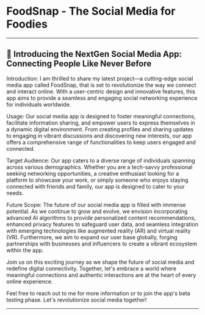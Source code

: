# FoodSnap - The Social Media for Foodies
-----
👋 Introducing the NextGen Social Media App: Connecting People Like Never Before
-
Introduction:
I am thrilled to share my latest project—a cutting-edge social media app called FoodSnap, that is set to revolutionize the way we connect and interact online. With a user-centric design and innovative features, this app aims to provide a seamless and engaging social networking experience for individuals worldwide.

Usage:
Our social media app is designed to foster meaningful connections, facilitate information sharing, and empower users to express themselves in a dynamic digital environment. From creating profiles and sharing updates to engaging in vibrant discussions and discovering new interests, our app offers a comprehensive range of functionalities to keep users engaged and connected.

Target Audience:
Our app caters to a diverse range of individuals spanning across various demographics. Whether you are a tech-savvy professional seeking networking opportunities, a creative enthusiast looking for a platform to showcase your work, or simply someone who enjoys staying connected with friends and family, our app is designed to cater to your needs.

Future Scope:
The future of our social media app is filled with immense potential. As we continue to grow and evolve, we envision incorporating advanced AI algorithms to provide personalized content recommendations, enhanced privacy features to safeguard user data, and seamless integration with emerging technologies like augmented reality (AR) and virtual reality (VR). Furthermore, we aim to expand our user base globally, forging partnerships with businesses and influencers to create a vibrant ecosystem within the app.

Join us on this exciting journey as we shape the future of social media and redefine digital connectivity. Together, let's embrace a world where meaningful connections and authentic interactions are at the heart of every online experience.

Feel free to reach out to me for more information or to join the app's beta testing phase. Let's revolutionize social media together!

----
